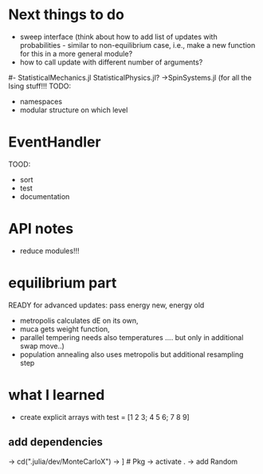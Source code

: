 # Next things to do
- sweep interface (think about how to add list of updates with probabilities - similar to non-equilibrium case, i.e., make a new function for this in a more general module?
- how to call update with different number of arguments?

#- StatisticalMechanics.jl StatisticalPhysics.jl? ->SpinSystems.jl (for all the Ising stuff!!!
TODO: 
- namespaces
- modular structure on which level 


# EventHandler 
TOOD:
- sort
- test
- documentation

# API notes
- reduce modules!!!

# equilibrium part
READY for advanced updates: pass energy new, energy old 
* metropolis calculates dE on its own,
* muca gets weight function, 
* parallel tempering needs also temperatures .... but only in additional swap move..)
* population annealing also uses metropolis but additional resampling step

# what I learned
- create explicit arrays with test = [1 2 3; 4 5 6; 7 8 9]


## add dependencies
-> cd(".julia/dev/MonteCarloX")
-> ] # Pkg
-> activate .
-> add Random
